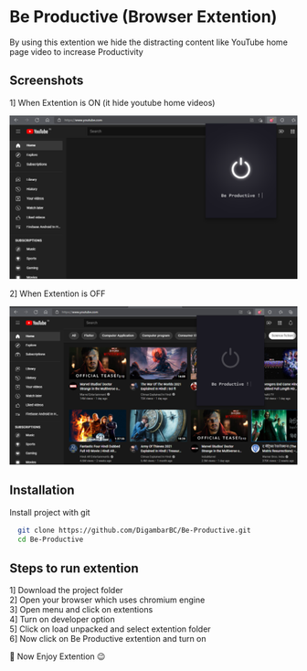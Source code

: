 
# Be Productive (Browser Extention)

By using this extention we hide the distracting content like YouTube home page video 
to increase Productivity 


## Screenshots
1] When Extention is ON (it hide youtube home videos)

![App Screenshot](https://raw.githubusercontent.com/DigambarBC/image-hosting/main/be_productive_on.png)


2] When Extention is OFF

![App Screenshot](https://raw.githubusercontent.com/DigambarBC/image-hosting/main/be_productive_off.png)
## Installation

Install project with git

```bash
  git clone https://github.com/DigambarBC/Be-Productive.git
  cd Be-Productive
```
## Steps to run extention

1] Download the project folder  
2] Open your browser which uses chromium engine  
3] Open menu and click on extentions  
4] Turn on developer option  
5] Click on load unpacked and select extention folder  
6] Now click on Be Productive extention and turn on  
  
  🎉 Now Enjoy Extention 😉

